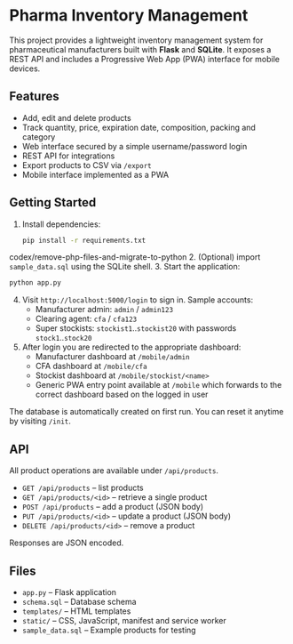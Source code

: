 # Pharma Inventory Management

This project provides a lightweight inventory management system for pharmaceutical manufacturers built with **Flask** and **SQLite**. It exposes a REST API and includes a Progressive Web App (PWA) interface for mobile devices.

## Features

- Add, edit and delete products
- Track quantity, price, expiration date, composition, packing and category
- Web interface secured by a simple username/password login
- REST API for integrations
- Export products to CSV via `/export`
- Mobile interface implemented as a PWA

## Getting Started

1. Install dependencies:
   ```bash
   pip install -r requirements.txt
   ```
 codex/remove-php-files-and-migrate-to-python
2. (Optional) import `sample_data.sql` using the SQLite shell.
3. Start the application:
   ```bash
   python app.py
   ```
4. Visit `http://localhost:5000/login` to sign in. Sample accounts:
   - Manufacturer admin: `admin` / `admin123`
   - Clearing agent: `cfa` / `cfa123`
   - Super stockists: `stockist1`..`stockist20` with passwords `stock1`..`stock20`
5. After login you are redirected to the appropriate dashboard:
   - Manufacturer dashboard at `/mobile/admin`
   - CFA dashboard at `/mobile/cfa`
   - Stockist dashboard at `/mobile/stockist/<name>`
   - Generic PWA entry point available at `/mobile` which forwards to the
     correct dashboard based on the logged in user

The database is automatically created on first run. You can reset it anytime by visiting `/init`.

## API

All product operations are available under `/api/products`.

- `GET /api/products` – list products
- `GET /api/products/<id>` – retrieve a single product
- `POST /api/products` – add a product (JSON body)
- `PUT /api/products/<id>` – update a product (JSON body)
- `DELETE /api/products/<id>` – remove a product

Responses are JSON encoded.

## Files

- `app.py` – Flask application
- `schema.sql` – Database schema
- `templates/` – HTML templates
- `static/` – CSS, JavaScript, manifest and service worker
- `sample_data.sql` – Example products for testing
